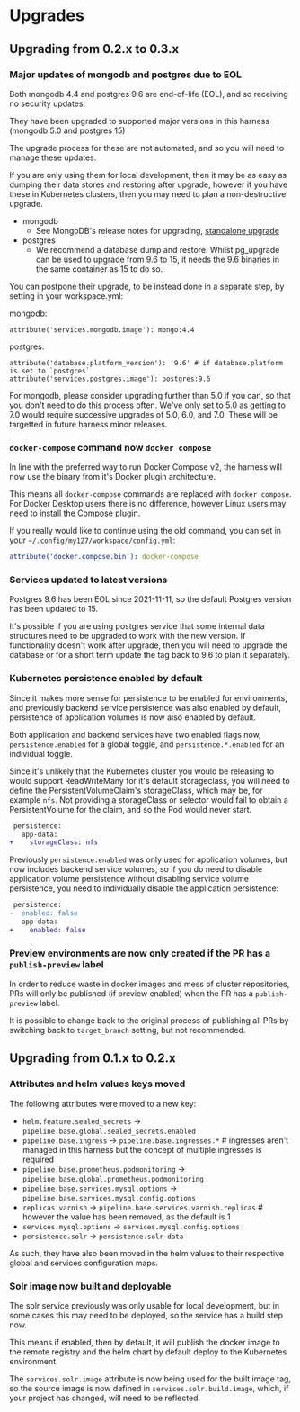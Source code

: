 # Upgrades

## Upgrading from 0.2.x to 0.3.x

### Major updates of mongodb and postgres due to EOL

Both mongodb 4.4 and postgres 9.6 are end-of-life (EOL), and so receiving no security updates.

They have been upgraded to supported major versions in this harness (mongodb 5.0 and postgres 15)

The upgrade process for these are not automated, and so you will need to manage these updates.

If you are only using them for local development, then it may be as easy as dumping their data stores and restoring after upgrade, however if you have these in Kubernetes clusters, then you may need to plan a non-destructive upgrade.

* mongodb
  * See MongoDB's release notes for upgrading, [standalone upgrade](https://www.mongodb.com/docs/v7.0/release-notes/5.0-upgrade-standalone/)
* postgres
  * We recommend a database dump and restore. Whilst pg_upgrade can be used to upgrade from 9.6 to 15, it needs the 9.6 binaries in the same container as 15 to do so.

You can postpone their upgrade, to be instead done in a separate step, by setting in your workspace.yml:

mongodb:
```
attribute('services.mongodb.image'): mongo:4.4
```

postgres:
```
attribute('database.platform_version'): '9.6' # if database.platform is set to `postgres`
attribute('services.postgres.image'): postgres:9.6
```

For mongodb, please consider upgrading further than 5.0 if you can, so that you don't need to do this process often. We've only set to 5.0 as getting to 7.0 would require successive upgrades of 5.0, 6.0, and 7.0. These will be targetted in future harness minor releases.

### `docker-compose` command now `docker compose`

In line with the preferred way to run Docker Compose v2, the harness will now use the binary from it's Docker plugin architecture.

This means all `docker-compose` commands are replaced with `docker compose`. For Docker Desktop users there is no difference, however Linux users may need to [install the Compose plugin](https://docs.docker.com/compose/install/linux/).

If you really would like to continue using the old command, you can set in your `~/.config/my127/workspace/config.yml`:

```yaml
attribute('docker.compose.bin'): docker-compose
```

### Services updated to latest versions

Postgres 9.6 has been EOL since 2021-11-11, so the default Postgres version has been updated to 15.

It's possible if you are using postgres service that some internal data structures need to be upgraded to work with the new version. If functionality doesn't work after upgrade, then you will need to upgrade the database or for a short term update the tag back to 9.6 to plan it separately.

### Kubernetes persistence enabled by default

Since it makes more sense for persistence to be enabled for environments, and previously backend service persistence was also enabled by default, persistence of application volumes is now also enabled by default.

Both application and backend services have two enabled flags now, `persistence.enabled` for a global toggle, and `persistence.*.enabled` for an individual toggle.

Since it's unlikely that the Kubernetes cluster you would be releasing to would support ReadWriteMany for it's default storageclass, you will need to define the PersistentVolumeClaim's storageClass, which may be, for example `nfs`. Not providing a storageClass or selector would fail to obtain a PersistentVolume for the claim, and so the Pod would never start.

```diff
 persistence:
   app-data:
+    storageClass: nfs
```

Previously `persistence.enabled` was only used for application volumes, but now includes backend service volumes, so if you do need to disable application volume persistence without disabling service volume persistence, you need to individually disable the application persistence:

```diff
 persistence:
-  enabled: false 
   app-data:
+    enabled: false
```

### Preview environments are now only created if the PR has a `publish-preview` label

In order to reduce waste in docker images and mess of cluster repositories, PRs will only be published (if preview enabled) when the PR has a `publish-preview` label.

It is possible to change back to the original process of publishing all PRs by switching back to `target_branch` setting, but not recommended.

## Upgrading from 0.1.x to 0.2.x

### Attributes and helm values keys moved

The following attributes were moved to a new key:

* `helm.feature.sealed_secrets` -> `pipeline.base.global.sealed_secrets.enabled`
* `pipeline.base.ingress` ->  `pipeline.base.ingresses.*` # ingresses aren't managed in this harness but the concept of multiple ingresses is required
* `pipeline.base.prometheus.podmonitoring` -> `pipeline.base.global.prometheus.podmonitoring`
* `pipeline.base.services.mysql.options` -> `pipeline.base.services.mysql.config.options`
* `replicas.varnish` -> `pipeline.base.services.varnish.replicas` # however the value has been removed, as the default is 1
* `services.mysql.options` -> `services.mysql.config.options`
* `persistence.solr` -> `persistence.solr-data`

As such, they have also been moved in the helm values to their respective global and services configuration maps.

### Solr image now built and deployable

The solr service previously was only usable for local development, but in some cases this may need to be deployed, so the service has a build step now.

This means if enabled, then by default, it will publish the docker image to the remote registry and the helm chart by default deploy to the Kubernetes environment.

The `services.solr.image` attribute is now being used for the built image tag, so the source image is now defined in `services.solr.build.image`, which, if your project has changed, will need to be reflected.
